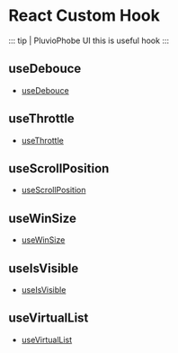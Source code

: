 # React Custom Hook
::: tip | PluvioPhobe UI
 this is useful hook
:::

## useDebouce
- [useDebouce](/more/react-hook/use-debouce/)

## useThrottle
- [useThrottle](/more/react-hook/use-throttle/)

## useScrollPosition
- [useScrollPosition](/more/react-hook/use-scroll-position/) 

## useWinSize
- [useWinSize](/more/react-hook/use-win-size/) 

## useIsVisible
- [useIsVisible](/more/react-hook/use-is-visible/) 

## useVirtualList
- [useVirtualList](/more/react-hook/use-virtual-list/) 